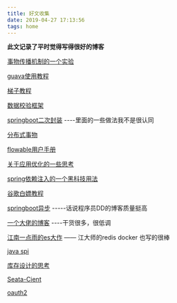 ```yaml
---
title: 好文收集
date: 2019-04-27 17:13:56
tags: home
---
```


**此文记录了平时觉得写得很好的博客**

[事物传播机制的一个实验](<https://segmentfault.com/a/1190000013341344#articleHeader16>)

[guava使用教程](https://www.yiibai.com/guava)

<!--more-->

[梯子教程](https://ssr.tools/269)

[数据校验框架](https://docs.jboss.org/hibernate/stable/validator/reference/en-US/html_single/#_code_methoddescriptor_code_and_code_constructordescriptor_code)

[springboot二次封装](https://juejin.im/post/5cbfadeae51d456e425dd9cf)  ----里面的一些做法我不是很认同

[分布式事物](https://www.cnblogs.com/jiangyu666/p/8522547.html)

[flowable用户手册](https://tkjohn.github.io/flowable-userguide/#_changing_the_database_and_connection_pool)

[关于应用优化的一些思考](https://zhuanlan.zhihu.com/p/24726196)

[spring依赖注入的一个黑科技用法](https://blog.csdn.net/wo541075754/article/details/71514427)

[谷歌白嫖教程](https://suchenrain.github.io/en/posts/37388/)

[springboot异步](http://blog.didispace.com/springbootasync/) -----话说程序员DD的博客质量挺高

[一个大佬的博客](https://blog.lqdev.cn/) ----干货很多，很低调

[江南一点雨的es大作](https://mp.weixin.qq.com/s/Qy0q-IKJFZ0DwL7vMjBi1A) —— 江大师的redis docker 也写的很棒

[java spi](https://www.cnblogs.com/huzi007/p/6679215.html)

[库存设计的思考](<https://my.oschina.net/yangyishe/blog/1927466>)

[Seata-Cient](<https://mp.weixin.qq.com/s/OYzwKcGrpc8Spt-wlVssSQ>)

[oauth2](<https://segmentfault.com/a/1190000014687027>)